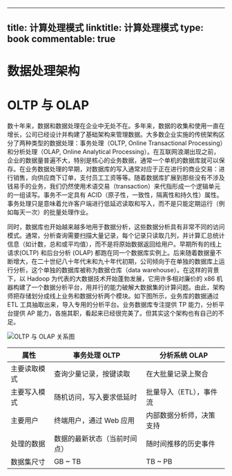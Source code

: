 
---
title: 计算处理模式
linktitle: 计算处理模式
type: book
commentable: true
---

# 数据处理架构

# OLTP 与 OLAP

数十年来，数据和数据处理在企业中无处不在。多年来，数据的收集和使用一直在增长，公司已经设计并构建了基础架构来管理数据。大多数企业实施的传统架构区分了两种类型的数据处理：事务处理（OLTP, Online Transactional Processing）和分析处理（OLAP, Online Analytical Processing）。在互联网浪潮出现之前，企业的数据量普遍不大，特别是核心的业务数据，通常一个单机的数据库就可以保存。在业务数据处理的早期，对数据库的写入通常对应于正在进行的商业交易：进行销售，向供应商下订单，支付员工工资等等。随着数据库扩展到那些没有不涉及钱易手的业务，我们仍然使用术语交易（transaction）来代指形成一个逻辑单元的一组读写。事务不一定具有 ACID（原子性，一致性，隔离性和持久性）属性。事务处理只是意味着允许客户端进行低延迟读取和写入，而不是只能定期运行（例如每天一次）的批量处理作业。

同时，数据库也开始越来越多地用于数据分析，这些数据分析具有非常不同的访问模式。通常，分析查询需要扫描大量记录，每个记录只读取几列，并计算汇总统计信息（如计数，总和或平均值），而不是将原始数据返回给用户。早期所有的线上请求(OLTP) 和后台分析 (OLAP) 都跑在同一个数据库实例上。后来随着数据量不断增大，在二十世纪八十年代末和九十年代初期，公司倾向于在单独的数据库上运行分析，这个单独的数据库被称为数据仓库（data warehouse）。在这样的背景下，以 Hadoop 为代表的大数据技术开始蓬勃发展，它用许多相对廉价的 x86 机器构建了一个数据分析平台，用并行的能力破解大数据集的计算问题。由此，架构师把存储划分成线上业务和数据分析两个模块。如下图所示，业务库的数据通过 ETL 工具抽取出来，导入专用的分析平台。业务数据库专注提供 TP 能力，分析平台提供 AP 能力，各施其职，看起来已经很完美了。但其实这个架构也有自己的不足。

![OLTP 与 OLAP 关系图](https://s2.ax1x.com/2019/09/01/nSp7uT.jpg)

| 属性         | 事务处理 OLTP                | 分析系统 OLAP            |
| ------------ | ---------------------------- | ------------------------ |
| 主要读取模式 | 查询少量记录，按键读取       | 在大批量记录上聚合       |
| 主要写入模式 | 随机访问，写入要求低延时     | 批量导入（ETL），事件流  |
| 主要用户     | 终端用户，通过 Web 应用      | 内部数据分析师，决策支持 |
| 处理的数据   | 数据的最新状态（当前时间点） | 随时间推移的历史事件     |
| 数据集尺寸   | GB ~ TB                      | TB ~ PB                  |

    